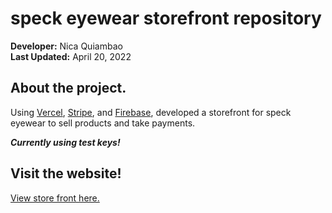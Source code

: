 # speck eyewear storefront repository
**Developer:** Nica Quiambao  
**Last Updated:** April 20, 2022

## About the project.
Using [Vercel](https://vercel.com/), [Stripe](https://stripe.com/), and [Firebase](https://firebase.google.com/), developed a storefront for speck eyewear to sell products and take payments.

***Currently using test keys!***

## Visit the website!
[View store front here.](https://speck-storefront.vercel.app/)